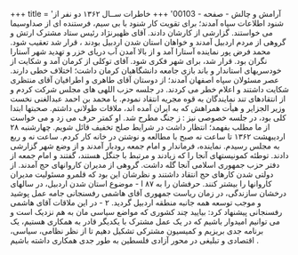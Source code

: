 +++
title = 'آرامش و چالش - صفحه - 00103'
+++
خاطرات ســال ۱۳۶۲ دو نفر از شنود اطلاعات سپاه آمدند؛ برای تقویت کار شنود با بی سیم، فرستنده ای از صداوسیما می خواستند. گزارشی از کارشان دادند. آقای ظهیرنژاد رئیس ستاد مشترک ارتش و گروهی از مردم اردبیل آمدند و خواهان استان شدن اردبیل بودند ، قرار شد تعقیب شود. محمد فرض پور نماینده آستارا آمد و از بالا آمدن آب دریای خزر و تهدید شهر آستارا نگران بود. قرار شد، برای شهر فکری شود. آقای توکلی از کرمان آمد و شکایت از خودسریهای استاندار و باند بازی جامعه دانشگاهیان کرمان داشت؛ اختلاف خطی دارند. عصر مسئولان سپاه اصفهان آمدند؛ از دوستان آقای طاهری و اطرافیان آقای منتظری شکایت داشتند و اعلام خطر می کردند. در جلسه حزب اللهی های مجلس شرکت کردم و از انتقادهای تند نمایندگان به قوه مجریه انتقاد نمودم. با محمد بن احمد عبدالغنی نخست وزیر الجزایر و هیأت همراهش که به ایران آمده اند، ملاقات طولانی داشتم. صحبتها ابتدا کلی بود، در جلسه خصوصی نیز : ز جنگ مطرح شد. او کمتر حرف می زد و می خواست از ما مطلب بفهمد؛ انتظار داشت در شرایط صلح تخفیف قائل شویم. چهارشنبه ۲۸ اردیبهشت ۱۳۶۲ تا ساعت نه صبح با مطالعه و نوشتن در خانه کار کردم. ساعت نه و ربع به مجلس رسیدم. نماینده، فرماندار و امام جمعه رودبار آمدند و از وضع شهر گزارشی دادند. توطئه کمونیستهای آنجا را که زیادند و مرتبط با جنگل هستند، گفتند و امام جمعه از دفتر حزب جمهوری اسلامی آنجا گله داشت. گروهی از مدیران کاروانهای حج آمدند. از دولتی شدن کارهای حج انتقاد داشتند و نظرشان این بود که قلمرو مسئولیت مدیران کاروانها را بیشتر کنند. حرفشان را به ۸۷ ا - موضوع استان شدن اردبیل، در سالهای درخشان سازندگی، در زمان ریاست جمهوری آقای هاشمی رفسنجانی جامه عمل پوشید و موجب توسعه همه جانبه منطقه اردبیل گردید. ۲ - در این ملاقات آقای هاشمی رفسنجانی پیشنهاد کرد: بیایید چند کشوری که مواضع سیاسی مان به هم نزدیک است و می توانیم امیدوار باشیم که در یک عمل مشترک با یکدیگر قادر به همکاری هستیم، یک برنامه جدی بریزیم و کمیسیون مشترکی تشکیل دهیم تا از نظر نظامی، سیاسی، اقتصادی و تبلیغی در محور آزادی فلسطین به طور جدی همکاری داشته باشیم .